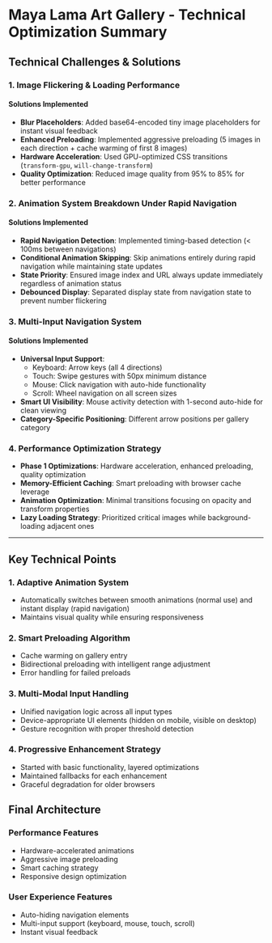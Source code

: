 # Maya Lama Art Gallery - Technical Optimization Summary

## Technical Challenges & Solutions

### 1. **Image Flickering & Loading Performance**

#### Solutions Implemented
- **Blur Placeholders**: Added base64-encoded tiny image placeholders for instant visual feedback
- **Enhanced Preloading**: Implemented aggressive preloading (5 images in each direction + cache warming of first 8 images)
- **Hardware Acceleration**: Used GPU-optimized CSS transitions (`transform-gpu`, `will-change-transform`)
- **Quality Optimization**: Reduced image quality from 95% to 85% for better performance

### 2. **Animation System Breakdown Under Rapid Navigation**

#### Solutions Implemented
- **Rapid Navigation Detection**: Implemented timing-based detection (< 100ms between navigations)
- **Conditional Animation Skipping**: Skip animations entirely during rapid navigation while maintaining state updates
- **State Priority**: Ensured image index and URL always update immediately regardless of animation status
- **Debounced Display**: Separated display state from navigation state to prevent number flickering

### 3. **Multi-Input Navigation System**

#### Solutions Implemented
- **Universal Input Support**: 
  - Keyboard: Arrow keys (all 4 directions)
  - Touch: Swipe gestures with 50px minimum distance
  - Mouse: Click navigation with auto-hide functionality
  - Scroll: Wheel navigation on all screen sizes
- **Smart UI Visibility**: Mouse activity detection with 1-second auto-hide for clean viewing
- **Category-Specific Positioning**: Different arrow positions per gallery category

### 4. **Performance Optimization Strategy**

- **Phase 1 Optimizations**: Hardware acceleration, enhanced preloading, quality optimization
- **Memory-Efficient Caching**: Smart preloading with browser cache leverage
- **Animation Optimization**: Minimal transitions focusing on opacity and transform properties
- **Lazy Loading Strategy**: Prioritized critical images while background-loading adjacent ones

---

## Key Technical Points

### 1. **Adaptive Animation System**
- Automatically switches between smooth animations (normal use) and instant display (rapid navigation)
- Maintains visual quality while ensuring responsiveness

### 2. **Smart Preloading Algorithm**
- Cache warming on gallery entry
- Bidirectional preloading with intelligent range adjustment
- Error handling for failed preloads

### 3. **Multi-Modal Input Handling**
- Unified navigation logic across all input types
- Device-appropriate UI elements (hidden on mobile, visible on desktop)
- Gesture recognition with proper threshold detection

### 4. **Progressive Enhancement Strategy**
- Started with basic functionality, layered optimizations
- Maintained fallbacks for each enhancement
- Graceful degradation for older browsers

## Final Architecture

### Performance Features
- Hardware-accelerated animations
- Aggressive image preloading
- Smart caching strategy
- Responsive design optimization

### User Experience Features
- Auto-hiding navigation elements
- Multi-input support (keyboard, mouse, touch, scroll)
- Instant visual feedback

